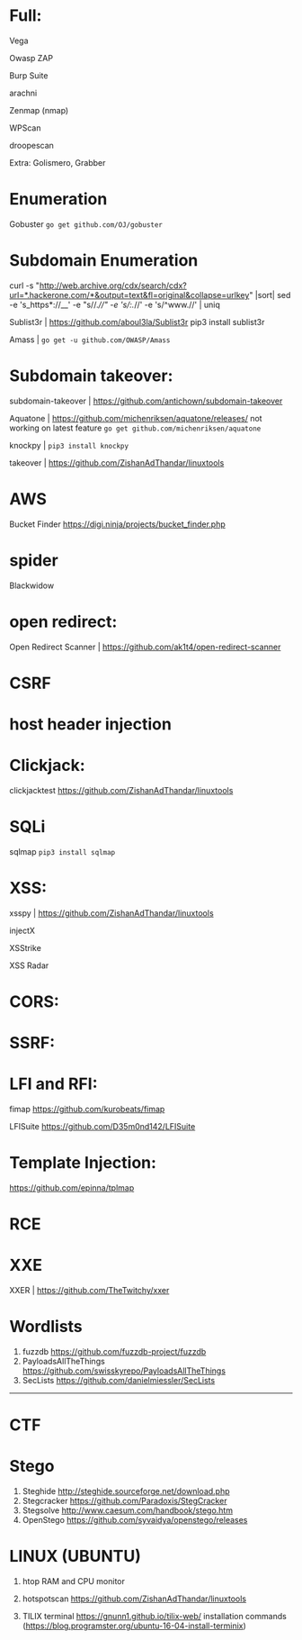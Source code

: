# Full:

Vega

Owasp ZAP

Burp Suite

arachni

Zenmap (nmap)

WPScan

droopescan

Extra: Golismero, Grabber

# Enumeration

Gobuster `go get github.com/OJ/gobuster`

# Subdomain Enumeration

curl -s "http://web.archive.org/cdx/search/cdx?url=*.hackerone.com/*&output=text&fl=original&collapse=urlkey" |sort| sed -e 's_https*://__' -e "s/\/.*//" -e 's/:.*//' -e 's/^www\.//' | uniq

Sublist3r | https://github.com/aboul3la/Sublist3r pip3 install sublist3r

Amass | `go get -u github.com/OWASP/Amass`

# Subdomain takeover:

subdomain-takeover | https://github.com/antichown/subdomain-takeover

Aquatone | https://github.com/michenriksen/aquatone/releases/  not working on latest feature `go get github.com/michenriksen/aquatone`

knockpy | `pip3 install knockpy`

takeover | https://github.com/ZishanAdThandar/linuxtools

# AWS

Bucket Finder https://digi.ninja/projects/bucket_finder.php

# spider

Blackwidow 

# open redirect:

Open Redirect Scanner | https://github.com/ak1t4/open-redirect-scanner

# CSRF

# host header injection

# Clickjack:

clickjacktest https://github.com/ZishanAdThandar/linuxtools

# SQLi

sqlmap `pip3 install sqlmap`

# XSS:

xsspy | https://github.com/ZishanAdThandar/linuxtools

injectX

XSStrike

XSS Radar

# CORS:

# SSRF:

# LFI and RFI:

fimap https://github.com/kurobeats/fimap

LFISuite https://github.com/D35m0nd142/LFISuite


# Template Injection:

https://github.com/epinna/tplmap

# RCE

# XXE

XXER | https://github.com/TheTwitchy/xxer




# Wordlists

1. fuzzdb https://github.com/fuzzdb-project/fuzzdb
2. PayloadsAllTheThings https://github.com/swisskyrepo/PayloadsAllTheThings 
3. SecLists https://github.com/danielmiessler/SecLists


<hr>

# CTF

# Stego
1. Steghide http://steghide.sourceforge.net/download.php 
2. Stegcracker https://github.com/Paradoxis/StegCracker
3. Stegsolve http://www.caesum.com/handbook/stego.htm
4. OpenStego https://github.com/syvaidya/openstego/releases
   

# LINUX (UBUNTU)

1. htop RAM and CPU monitor 

2. hotspotscan https://github.com/ZishanAdThandar/linuxtools

3. TILIX terminal https://gnunn1.github.io/tilix-web/ installation commands (https://blog.programster.org/ubuntu-16-04-install-terminix)

